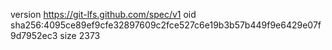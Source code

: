 version https://git-lfs.github.com/spec/v1
oid sha256:4095ce89ef9cfe32897609c2fce527c6e19b3b57b449f9e6429e07f9d7952ec3
size 2373
